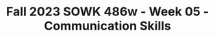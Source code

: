 ---
layout: single_embed_slide
title: "Fall 2023 SOWK 486w - Week 05 - Communication Skills"
presentation_id: Sfu49O
canonical_url: /presentations/Sfu49O/
slides:
  - slide_name: ../deck-11231-large-0.jpeg
    slide_thumbnail: ../deck-11231-thumb-0.jpeg
    slide_text: >
      <p>CONVEYING EMPATHY &amp; AUTHENTICITY VERBAL FOLLOWING, EXPLORING, &amp; FOCUSING SKILLS
      COMMUNICATION SKILLS
      SOWK 486w Fall 2023 Jacob Campbell, Ph.D. LICSW Heritage University</p>
      
  - slide_name: ../deck-11231-large-1.jpeg
    slide_thumbnail: ../deck-11231-thumb-1.jpeg
    slide_text: >
      <p>AGENDA OUR TENTATIVE PL AN FOR WEEK FIVE •
      The Facilitative conditions
      •
      Empathy
      •
      Authenticity
      •
      Praise
      Fall 2023 SOWK 486w
      Communication Skills
      Jacob Campbell, Ph.D. LICSW at Heritage University</p>
      
  - slide_name: ../deck-11231-large-2.jpeg
    slide_thumbnail: ../deck-11231-thumb-2.jpeg
    slide_text: >
      <p>NEARLY HALF OF THE OUTCOME RELIES ON FUNDAMENTAL SKILLS AND ABILITIES THAT SOCIAL WORKERS NEED TO LEARN , APART FROM THE T YPE OF TREATMENT OFFERED
      CLIENT OR EXTRA-THERAPEUTIC FACTORS RELATIONSHIP FACTORS PLACEBO, HOPE, AND EXPECTANCY FACTORS MODEL / TECHNIQUE FACTORS
      15%
      15%
      40% THERAPEUTIC O U TC O M E S
      30%
      (Adams et al., 2008; Miller et al., 2013) Fall 2023 SOWK 486w
      Communication Skills
      Jacob Campbell, Ph.D. LICSW at Heritage University</p>
      
  - slide_name: ../deck-11231-large-3.jpeg
    slide_thumbnail: ../deck-11231-thumb-3.jpeg
    slide_text: >
      <p>ROLE CLARIFICATION HELPING CLIENTS HAVE AN IDEA WHAT TO EXPECT
      DETERMINE YOUR CLIENT EXPECTATIONS EMPHASIZE CLIENT RESPONSIBILITY
      EXTINCTION EXPLOSION
      EMPHASIZE DIFFICULTIES INHERENT IN THE PROCESS CLARIFY YOUR OWN ROLE
      (Skinner, 1933)
      (Hepworth, et al. 2022) Fall 2023 SOWK 486w
      Communication Skills
      Jacob Campbell, Ph.D. LICSW at Heritage University</p>
      
  - slide_name: ../deck-11231-large-4.jpeg
    slide_thumbnail: ../deck-11231-thumb-4.jpeg
    slide_text: >
      <p>COMMUNICATING INFORMED CONSENT, CONFIDENTIALIT Y, AND AGENCY POLICIES
      Informed Consent
      Talk about confidentiality and it limits
      Fall 2023 SOWK 486w
      Communication Skills
      Jacob Campbell, Ph.D. LICSW at Heritage University</p>
      
  - slide_name: ../deck-11231-large-5.jpeg
    slide_thumbnail: ../deck-11231-thumb-5.jpeg
    slide_text: >
      <p>FACILITATIVE CONDITIONS BASIC HELPING ATTITUDES
      RESPECT
      EMPATHY
      AUTHENTICITY
      WARMTH UNCONDITIONAL POSITIVE REGARD
      CONGRUENCE
      (Rogers,1957) (Hepworth et al., 2022) Fall 2023 SOWK 486w
      Communication Skills
      Jacob Campbell, Ph.D. LICSW at Heritage University</p>
      
  - slide_name: ../deck-11231-large-6.jpeg
    slide_thumbnail: ../deck-11231-thumb-6.jpeg
    slide_text: >
      <p>EMPATHIC COMMUNICATION BRENÉ BROWN — “THE POWER OF VULNERABILIT Y.”
      Fall 2023 SOWK 486w
      Communication Skills
      Jacob Campbell, Ph.D. LICSW at Heritage University</p>
      
  - slide_name: ../deck-11231-large-7.jpeg
    slide_thumbnail: ../deck-11231-thumb-7.jpeg
    slide_text: >
      <p>EMPATHETIC COMMUNICATION THE PARTS OF EMPATHETIC COMMUNIC ATION</p>
      <ol>
      <li>PERSPECTIVE TAKING AND RECOGNIZING THEIR PERSPECTIVE AS TRUTH 2. STAYING OUT OF JUDGMENT 3. RECOGNIZING EMOTION IN OTHER PEOPLE 4. COMMUNICATING EMOTION WITH PEOPLE
      (Wiseman, 2007) Fall 2023 SOWK 486w
      Communication Skills
      Jacob Campbell, Ph.D. LICSW at Heritage University</li>
      </ol>
      
  - slide_name: ../deck-11231-large-8.jpeg
    slide_thumbnail: ../deck-11231-thumb-8.jpeg
    slide_text: >
      <p>DEVELOPING PERCEPTIVENESS TO FEELINGS POSITION OF NOT KNOWING
      Self-Awareness and Emotional Regulation Empathetic Action
      (Hepworth, et al. 2022)</p>
      
  - slide_name: ../deck-11231-large-9.jpeg
    slide_thumbnail: ../deck-11231-thumb-9.jpeg
    slide_text: >
      <p>ADDITIVE EMPATHY LEVELS OF EMPATHETIC RESPONDING
      Focus on the direct feelings that clients express to you, but extends perspective taking and speculate about feelings and emotions.
      SURFACE EMPATHY
      The process of reflecting the full range and intensity of the surface and underlying feelings that a client conveys through verbal and nonverbal communication
      RECIPROCAL EMPATHY
      FEELING
      RELATED OR DEEPER FEELING
      A direct reflection of the feelings and concerns that the clients express, usually using the same vocabulary (Hepworth et al., 2022)
      Fall 2023 SOWK 486w
      Communication Skills
      Jacob Campbell, Ph.D. LICSW at Heritage University</p>
      
  - slide_name: ../deck-11231-large-10.jpeg
    slide_thumbnail: ../deck-11231-thumb-10.jpeg
    slide_text: >
      <p>CONSTRUCTING RECIPROCAL RESPONSES ACCURATELY C APTURING THE CONTENT AND SURFACE FEELINGS
      You feel ______ about ______ because ______ accurately identifies or describes feelings. You feel ______, yet you also feel ______
      Consider the list of affective words and phrases on page 84
      With a partner, take turns sharing respectively, about an experience with an emotional response (any emotion, happiness, sadness, excitement, nervousness, etc. - does not need to be an overly personal story.) The person not telling the story’s job is to draw out the details of the event and find opportunities to respond empathetically.
      Consider the sentence frames above, or the leads for empathetic responding on page 89. (Hepworth et al., 2022)
      Fall 2023 SOWK 486w
      Communication Skills
      Jacob Campbell, Ph.D. LICSW at Heritage University</p>
      
  - slide_name: ../deck-11231-large-11.jpeg
    slide_thumbnail: ../deck-11231-thumb-11.jpeg
    slide_text: >
      <p>AUTHENTICITY THE SHARING OF SELF BY RELATING IN A NATURAL, SINCERE, SPONTANEOUS, OPEN, AND GENUINE MANNER. (Hepworth et al., 2022) Fall 2023 SOWK 486w
      Communication Skills
      Jacob Campbell, Ph.D. LICSW at Heritage University</p>
      
  - slide_name: ../deck-11231-large-12.jpeg
    slide_thumbnail: ../deck-11231-thumb-12.jpeg
    slide_text: >
      <p>TYPES OF SELF-DISCLOSURE ENCOURAGING TO RECIPROC ATE WITH TRUS T &amp; OPENNESS
      SELF-INVOLVING STATEMENTS
      PERSONAL SELF-DISCLOSURE MESSAGES
      Any messages that express the social workers’ personal reaction to the clients.
      Disclosing struggles or problems the social worker is currently experiencing or has experiences that are similar to the client’s problems. (Hepworth, et al. 2022)
      Fall 2023 SOWK 486w
      Communication Skills
      Jacob Campbell, Ph.D. LICSW at Heritage University</p>
      
  - slide_name: ../deck-11231-large-13.jpeg
    slide_thumbnail: ../deck-11231-thumb-13.jpeg
    slide_text: >
      <p>TYPES OF SELF-DISCLOSURE ENCOURAGING TO RECIPROC ATE WITH TRUS T &amp; OPENNESS
      PERSONAL SELF-DISCLOSURE MESSAGES
      Considerations to have Done for the client, purposefully Enough details to provide connection and understanding, but limited Focus on other forms to demonstrate authenticity, use sparingly
      (Hepworth, et al. 2022) Fall 2023 SOWK 486w
      Communication Skills
      Jacob Campbell, Ph.D. LICSW at Heritage University</p>
      
  - slide_name: ../deck-11231-large-14.jpeg
    slide_thumbnail: ../deck-11231-thumb-14.jpeg
    slide_text: >
      <p>A PARADIGM FOR SELF-INVOLVING STATEMENTS ASSERTIVE COMMUNIC ATION •
      Personalize messages with the pronoun “I.”
      •
      Share feelings that lie at varying depths.
      •
      Describe the situation or targeted behavior in neutral or descriptive terms.
      •
      Identify the specific impact of the problem situation or behavior of others.
      (Hepworth, et al. 2022) Fall 2023 SOWK 486w
      Communication Skills
      Jacob Campbell, Ph.D. LICSW at Heritage University</p>
      
  - slide_name: ../deck-11231-large-15.jpeg
    slide_thumbnail: ../deck-11231-thumb-15.jpeg
    slide_text: >
      <p>A STUDY ON PRAISE AND MINDSETS
      CAROL DWECK</p>
      
  - slide_name: ../deck-11231-large-16.jpeg
    slide_thumbnail: ../deck-11231-thumb-16.jpeg
    slide_text: >
      <p>OPPORTUNITY FOR PRAISE
      POPCORN POSITIVES
      Fall 2023 SOWK 486w
      Communication Skills
      Jacob Campbell, Ph.D. LICSW at Heritage University</p>
      
  - slide_name: ../deck-11231-large-17.jpeg
    slide_thumbnail: ../deck-11231-thumb-17.jpeg
    slide_text: >
      <p>CUES FOR AUTHENTIC RESPONDING CLIENTS REQUEST FOR SELF-DISCLOSURE Request for personal information Request for social worker’s opinions, views and feelings (Hepworth, et al. 2022) Fall 2023 SOWK 486w
      SOCIAL WORKERS DECISION TO SHARE PERCEPTIONS AND REACTIONS THEY BELIEVE WILL BE HELPFUL Requests for social worker’s opinions, views, and feelings Disclosing personal past experiences Providing Feedback Experiencing discomfort in session Shareing feelings of frustration, anger, and hurt Responding to positive feedback Giving positive feedback Saying no and setting limits
      Communication Skills
      Jacob Campbell, Ph.D. LICSW at Heritage University</p>
      
  - slide_name: ../deck-11231-large-18.jpeg
    slide_thumbnail: ../deck-11231-thumb-18.jpeg
    slide_text: >
      <p>􀠎
      OBSERVATION YOUR CONVERSATIONS THIS WEEK A. As you interact with others and observe others’ interactions during the week, notice how frequently infrequently people send empathic messages. Also, observe the types of messages that are sent and how these messages influence the course of conversations. B. As you interact with your spouse, parents, children, friends, and fellow students, practice listening carefully and responding with empathic messages when appropriate. Be alert to how empathic messages influence interactions and to the feeling tones that these responses create. Fall 2023 SOWK 486w
      Communication Skills
      Jacob Campbell, Ph.D. LICSW at Heritage University</p>
      
---